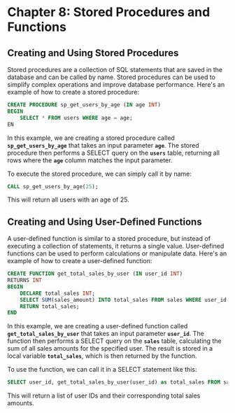 # Chapter 8: Stored Procedures and Functions

## Creating and Using Stored Procedures

Stored procedures are a collection of SQL statements that are saved in the database and can be called by name. Stored procedures can be used to simplify complex operations and improve database performance. Here's an example of how to create a stored procedure:

```sql
CREATE PROCEDURE sp_get_users_by_age (IN age INT)
BEGIN
    SELECT * FROM users WHERE age = age;
EN
```

In this example, we are creating a stored procedure called **`sp_get_users_by_age`** that takes an input parameter **`age`**. The stored procedure then performs a SELECT query on the **`users`** table, returning all rows where the **`age`** column matches the input parameter.

To execute the stored procedure, we can simply call it by name:

```sql
CALL sp_get_users_by_age(25);
```

This will return all users with an age of 25.

## Creating and Using User-Defined Functions

A user-defined function is similar to a stored procedure, but instead of executing a collection of statements, it returns a single value. User-defined functions can be used to perform calculations or manipulate data. Here's an example of how to create a user-defined function:

```sql
CREATE FUNCTION get_total_sales_by_user (IN user_id INT)
RETURNS INT
BEGIN
    DECLARE total_sales INT;
    SELECT SUM(sales_amount) INTO total_sales FROM sales WHERE user_id = user_id;
    RETURN total_sales;
END
```

In this example, we are creating a user-defined function called **`get_total_sales_by_user`** that takes an input parameter **`user_id`**. The function then performs a SELECT query on the **`sales`** table, calculating the sum of all sales amounts for the specified user. The result is stored in a local variable **`total_sales`**, which is then returned by the function.

To use the function, we can call it in a SELECT statement like this:

```sql
SELECT user_id, get_total_sales_by_user(user_id) as total_sales FROM sales GROUP BY user_id;
```

This will return a list of user IDs and their corresponding total sales amounts.